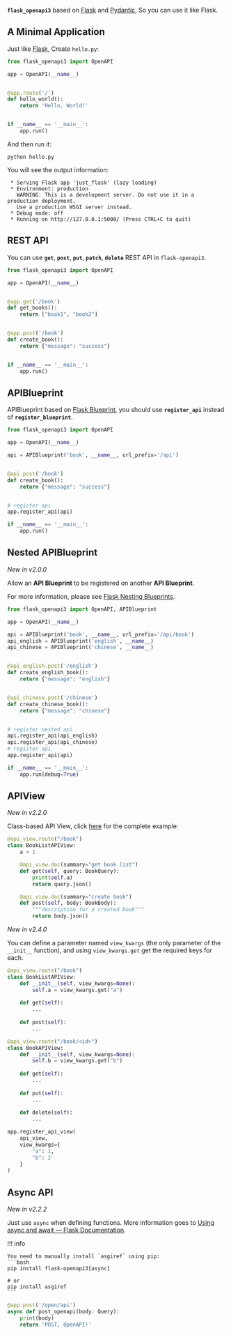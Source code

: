 **`flask_openapi3`** based on [Flask](https://github.com/pallets/flask/)
and [Pydantic](https://github.com/pydantic/pydantic), So you can use it like Flask.

## A Minimal Application

Just like [Flask](https://flask.palletsprojects.com/en/latest/quickstart/#a-minimal-application), Create `hello.py`:

``` python
from flask_openapi3 import OpenAPI

app = OpenAPI(__name__)


@app.route('/')
def hello_world():
    return 'Hello, World!'


if __name__ == '__main__':
    app.run()
```

And then run it:

```shell
python hello.py
```

You will see the output information:

```
 * Serving Flask app 'just_flask' (lazy loading)
 * Environment: production
   WARNING: This is a development server. Do not use it in a production deployment.
   Use a production WSGI server instead.
 * Debug mode: off
 * Running on http://127.0.0.1:5000/ (Press CTRL+C to quit)

```

## REST API

You can use **`get`**, **`post`**, **`put`**, **`patch`**, **`delete`** REST API in `flask-openapi3`.

```python
from flask_openapi3 import OpenAPI

app = OpenAPI(__name__)


@app.get('/book')
def get_books():
    return ["book1", "book2"]


@app.post('/book')
def create_book():
    return {"message": "success"}


if __name__ == '__main__':
    app.run()
```

## APIBlueprint

APIBlueprint based on [Flask Blueprint](https://flask.palletsprojects.com/en/latest/tutorial/views/#create-a-blueprint),
you should use **`register_api`** instead of  **`register_blueprint`**.

```python hl_lines="14"
from flask_openapi3 import OpenAPI

app = OpenAPI(__name__)

api = APIBlueprint('book', __name__, url_prefix='/api')


@api.post('/book')
def create_book():
    return {"message": "success"}


# register api
app.register_api(api)

if __name__ == '__main__':
    app.run()
```

## Nested APIBlueprint

*New in v2.0.0*

Allow an **API Blueprint** to be registered on another **API Blueprint**.

For more information, please see [Flask Nesting Blueprints](https://flask.palletsprojects.com/en/latest/blueprints/#nesting-blueprints).

```python hl_lines="21 22"
from flask_openapi3 import OpenAPI, APIBlueprint

app = OpenAPI(__name__)

api = APIBlueprint('book', __name__, url_prefix='/api/book')
api_english = APIBlueprint('english', __name__)
api_chinese = APIBlueprint('chinese', __name__)


@api_english.post('/english')
def create_english_book():
    return {"message": "english"}


@api_chinese.post('/chinese')
def create_chinese_book():
    return {"message": "chinese"}


# register nested api
api.register_api(api_english)
api.register_api(api_chinese)
# register api
app.register_api(api)

if __name__ == '__main__':
    app.run(debug=True)
```

## APIView

*New in v2.2.0*

Class-based API View, click [here](https://github.com/luolingchun/flask-openapi3/blob/v2.x/examples/api_view_demo.py) for the complete example:

```python
@api_view.route("/book")
class BookListAPIView:
    a = 1

    @api_view.doc(summary="get book list")
    def get(self, query: BookQuery):
        print(self.a)
        return query.json()

    @api_view.doc(summary="create book")
    def post(self, body: BookBody):
        """description for a created book"""
        return body.json()
```

*New in v2.4.0*

You can define a parameter named `view_kwargs` (the only parameter of the `__init__` function),
and using `view_kwargs.get` get the required keys for each.

```python
@api_view.route("/book")
class BookListAPIView:
    def __init__(self, view_kwargs=None):
        self.a = view_kwargs.get("a")
    
    def get(self):
        ...
    
    def post(self):
        ...

@api_view.route("/book/<id>")
class BookAPIView:
    def __init__(self, view_kwargs=None):
        self.b = view_kwargs.get("b")
    
    def get(self):
        ...
    
    def put(self):
        ...
    
    def delete(self):
        ...

app.register_api_view(
    api_view,
    view_kwargs={
        "a": 1,
        "b": 2
    }
)
```

## Async API

*New in v2.2.2*

Just use `async` when defining functions. More information goes to [Using async and await — Flask Documentation](https://flask.palletsprojects.com/en/latest/async-await/).

!!! info

    You need to manually install `asgiref` using pip:
    ```bash
    pip install flask-openapi3[async]
    
    # or
    pip install asgiref
    ```

```python hl_lines="2"
@app.post('/open/api')
async def post_openapi(body: Query):
    print(body)
    return 'POST, OpenAPI!'
```
